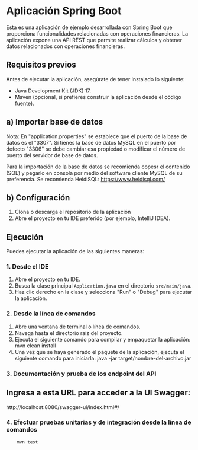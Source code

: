 # Aplicación Spring Boot

Esta es una aplicación de ejemplo desarrollada con Spring Boot que proporciona funcionalidades relacionadas con operaciones financieras. La aplicación expone una API REST que permite realizar cálculos y obtener datos relacionados con operaciones financieras.

## Requisitos previos

Antes de ejecutar la aplicación, asegúrate de tener instalado lo siguiente:

- Java Development Kit (JDK) 17.
- Maven (opcional, si prefieres construir la aplicación desde el código fuente).

## a) Importar base de datos
Nota: En "application.properties" se establece que el puerto de la base de datos es el "3307". Sí tienes la base de datos MySQL en el puerto por defecto "3306" se debe cambiar esa propiedad o modificar el número de puerto del servidor de base de datos. 

Para la importación de la base de datos se recomienda copesr el contenido (SQL) y pegarlo en consola por medio del software cliente MySQL de su preferencia. Se recomienda HeidiSQL:
https://www.heidisql.com/

## b) Configuración

1. Clona o descarga el repositorio de la aplicación
2. Abre el proyecto en tu IDE preferido (por ejemplo, IntelliJ IDEA).

## Ejecución

Puedes ejecutar la aplicación de las siguientes maneras:

### 1. Desde el IDE

1. Abre el proyecto en tu IDE.
2. Busca la clase principal `Application.java` en el directorio `src/main/java`.
3. Haz clic derecho en la clase y selecciona "Run" o "Debug" para ejecutar la aplicación.

### 2. Desde la línea de comandos

1. Abre una ventana de terminal o línea de comandos.
2. Navega hasta el directorio raíz del proyecto.
3. Ejecuta el siguiente comando para compilar y empaquetar la aplicación:
  mvn clean install
4. Una vez que se haya generado el paquete de la aplicación, ejecuta el siguiente comando para iniciarla:
   java -jar target/nombre-del-archivo.jar

### 3. Documentación y prueba de los endpoint del API
## Ingresa a esta URL para acceder a la UI Swagger:
  http://localhost:8080/swagger-ui/index.html#/

### 4. Efectuar pruebas unitarias y de integración desde la línea de comandos
        mvn test
